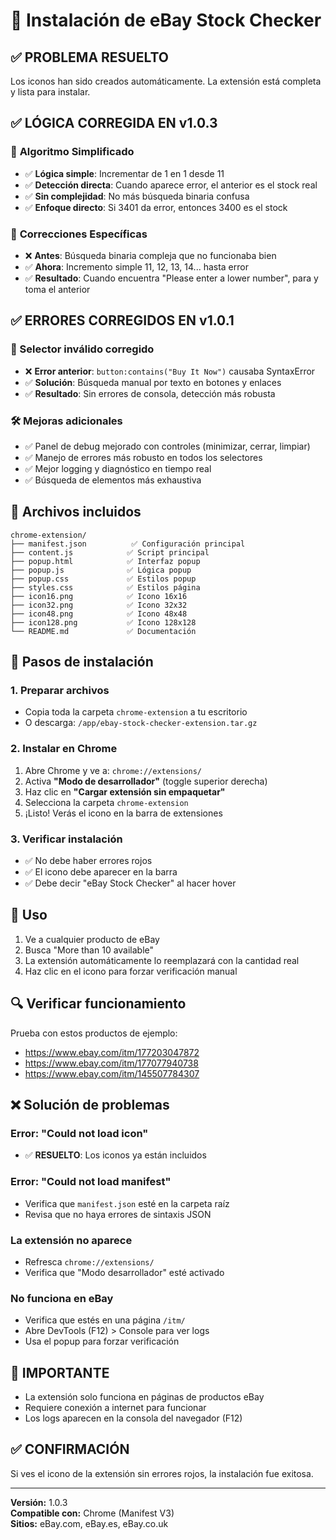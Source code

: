 # 🚀 Instalación de eBay Stock Checker

## ✅ PROBLEMA RESUELTO
Los iconos han sido creados automáticamente. La extensión está completa y lista para instalar.

## ✅ LÓGICA CORREGIDA EN v1.0.3

### 🎯 **Algoritmo Simplificado**
- ✅ **Lógica simple**: Incrementar de 1 en 1 desde 11
- ✅ **Detección directa**: Cuando aparece error, el anterior es el stock real
- ✅ **Sin complejidad**: No más búsqueda binaria confusa
- ✅ **Enfoque directo**: Si 3401 da error, entonces 3400 es el stock

### 🔧 **Correcciones Específicas**
- ❌ **Antes**: Búsqueda binaria compleja que no funcionaba bien
- ✅ **Ahora**: Incremento simple 11, 12, 13, 14... hasta error
- ✅ **Resultado**: Cuando encuentra "Please enter a lower number", para y toma el anterior

## ✅ ERRORES CORREGIDOS EN v1.0.1

### 🔧 Selector inválido corregido
- ❌ **Error anterior**: `button:contains("Buy It Now")` causaba SyntaxError
- ✅ **Solución**: Búsqueda manual por texto en botones y enlaces
- ✅ **Resultado**: Sin errores de consola, detección más robusta

### 🛠️ Mejoras adicionales
- ✅ Panel de debug mejorado con controles (minimizar, cerrar, limpiar)
- ✅ Manejo de errores más robusto en todos los selectores
- ✅ Mejor logging y diagnóstico en tiempo real
- ✅ Búsqueda de elementos más exhaustiva

## 📂 Archivos incluidos
```
chrome-extension/
├── manifest.json          ✅ Configuración principal
├── content.js            ✅ Script principal
├── popup.html            ✅ Interfaz popup
├── popup.js              ✅ Lógica popup
├── popup.css             ✅ Estilos popup
├── styles.css            ✅ Estilos página
├── icon16.png            ✅ Icono 16x16
├── icon32.png            ✅ Icono 32x32
├── icon48.png            ✅ Icono 48x48
├── icon128.png           ✅ Icono 128x128
└── README.md             ✅ Documentación
```

## 🔧 Pasos de instalación

### 1. Preparar archivos
- Copia toda la carpeta `chrome-extension` a tu escritorio
- O descarga: `/app/ebay-stock-checker-extension.tar.gz`

### 2. Instalar en Chrome
1. Abre Chrome y ve a: `chrome://extensions/`
2. Activa **"Modo de desarrollador"** (toggle superior derecha)
3. Haz clic en **"Cargar extensión sin empaquetar"**
4. Selecciona la carpeta `chrome-extension`
5. ¡Listo! Verás el icono en la barra de extensiones

### 3. Verificar instalación
- ✅ No debe haber errores rojos
- ✅ El icono debe aparecer en la barra
- ✅ Debe decir "eBay Stock Checker" al hacer hover

## 🎯 Uso
1. Ve a cualquier producto de eBay
2. Busca "More than 10 available"  
3. La extensión automáticamente lo reemplazará con la cantidad real
4. Haz clic en el icono para forzar verificación manual

## 🔍 Verificar funcionamiento
Prueba con estos productos de ejemplo:
- https://www.ebay.com/itm/177203047872
- https://www.ebay.com/itm/177077940738
- https://www.ebay.com/itm/145507784307

## ❌ Solución de problemas

### Error: "Could not load icon"
- ✅ **RESUELTO**: Los iconos ya están incluidos

### Error: "Could not load manifest"
- Verifica que `manifest.json` esté en la carpeta raíz
- Revisa que no haya errores de sintaxis JSON

### La extensión no aparece
- Refresca `chrome://extensions/`
- Verifica que "Modo desarrollador" esté activado

### No funciona en eBay
- Verifica que estés en una página `/itm/`
- Abre DevTools (F12) > Console para ver logs
- Usa el popup para forzar verificación

## 🚨 IMPORTANTE
- La extensión solo funciona en páginas de productos eBay
- Requiere conexión a internet para funcionar
- Los logs aparecen en la consola del navegador (F12)

## ✅ CONFIRMACIÓN
Si ves el icono de la extensión sin errores rojos, la instalación fue exitosa.

---
**Versión:** 1.0.3  
**Compatible con:** Chrome (Manifest V3)  
**Sitios:** eBay.com, eBay.es, eBay.co.uk